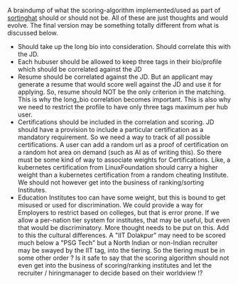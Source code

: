 A braindump of what the scoring-algorithm implemented/used as part of [sortinghat](sortinghat) should or should not be. All of these are just thoughts and would evolve. The final version may be something totally different from what is discussed below.

- Should take up the long bio into consideration. Should correlate this with the JD.
- Each hubuser should be allowed to keep three tags in their bio/profile which should be correlated against the JD
- Resume should be correlated against the JD. But an applicant may generate a resume that would score well against the JD and use it for applying. So, resume should NOT be the only criterion in the matching. This is why the long_bio correlation becomes important. This is also why we need to restrict the profile to have only three tags maximum per hub user.
- Certifications should be included in the correlation and scoring. JD should have a provision to include a particular certification as a mandatory requirement. So we need a way to track of all possible certifications. A user can add a random url as a proof of certification on a random hot area on demand (such as AI as of writing this). So there must be some kind of way to associate weights for Certifications. Like, a kubernetes certification from LinuxFoundation should carry a higher weight than a kubernetes certification from a random cheating Institute. We should not however get into the business of ranking/sorting Institutes.
- Education Institutes too can have some weight, but this is bound to get misused or used for discrimination. We could provide a way for Employers to restrict based on colleges, but that is error prone. If we allow a per-nation tier system for institutes, that may be useful, but even that would be discriminatory. More thought needs to be put on this. Add to this the cultural differences. A "IIT Dolakpur" may need to be scored much below a "PSG Tech" but a North Indian or non-Indian recruiter may be swayed by the IIT tag, into the tiering. So the tiering must be in some other order ? Is it safe to say that the scoring algorithm should not even get into the business of scoring/ranking institutes and let the recruiter / hiringmanager to decide based on their worldview !?
